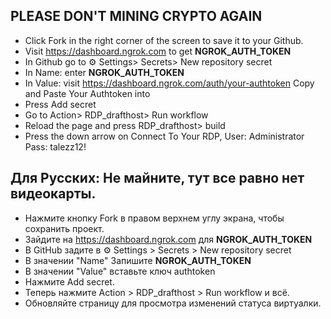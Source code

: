 ## PLEASE DON'T MINING CRYPTO AGAIN
* Click Fork in the right corner of the screen to save it to your Github.
* Visit https://dashboard.ngrok.com to get **NGROK_AUTH_TOKEN**
* In Github go to ⚙ Settings> Secrets> New repository secret
* In Name: enter **NGROK_AUTH_TOKEN**
* In Value: visit https://dashboard.ngrok.com/auth/your-authtoken Copy and Paste Your Authtoken into
* Press Add secret
* Go to Action> RDP_drafthost> Run workflow
* Reload the page and press RDP_drafthost> build
* Press the down arrow on Connect To Your RDP, User: Administrator Pass: talezz12!

## Для Русских: Не майните, тут все равно нет видеокарты.
* Нажмите кнопку Fork в правом верхнем углу экрана, чтобы сохранить проект.
* Зайдите на https://dashboard.ngrok.com для **NGROK_AUTH_TOKEN**
* В GitHub задите в ⚙ Settings > Secrets > New repository secret
* В значении "Name" Запишите **NGROK_AUTH_TOKEN**
* В значении "Value" вставьте ключ authtoken
* Нажмите Add secret.
* Теперь нажмите Action > RDP_drafthost > Run workflow и всё.
* Обновляйте страницу для просмотра изменений статуса виртуалки.
